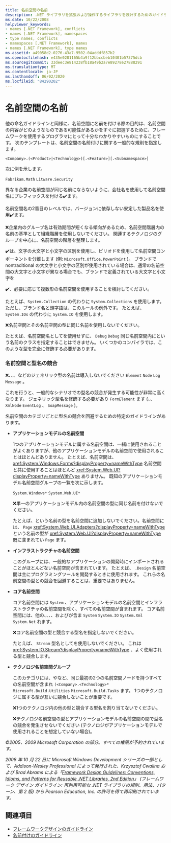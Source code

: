 ```yaml
---
title: 名前空間の名前
description: .NET ライブラリを拡張および操作するライブラリを設計するためのガイドラインの一部として名前空間の名前を付けるには、次のガイドラインに従います。
ms.date: 10/22/2008
helpviewer_keywords:
- names [.NET Framework], conflicts
- names [.NET Framework], namespaces
- type names, conflicts
- namespaces [.NET Framework], names
- names [.NET Framework], type names
ms.assetid: a49058d2-0276-43a7-9502-04adddf857b2
ms.openlocfilehash: e435e0281165b4a9f12bbccbeb10401b57375dcb
ms.sourcegitcommit: 33deec3e814238fb18a49b2a7e89278e27888291
ms.translationtype: MT
ms.contentlocale: ja-JP
ms.lasthandoff: 06/02/2020
ms.locfileid: "84290202"
---
```

# <a name="names-of-namespaces"></a>名前空間の名前
他の命名ガイドラインと同様に、名前空間に名前を付ける際の目的は、名前空間の内容がどのようなものである可能性があるかをすぐに把握するために、フレームワークを使用するプログラマにとって十分なわかりやすいものにすることです。 次のテンプレートは、名前空間の名前付けに関する一般的な規則を指定します。

 `<Company>.(<Product>|<Technology>)[.<Feature>][.<Subnamespace>]`

 次に例を示します。

 `Fabrikam.Math` `Litware.Security`

 異なる企業の名前空間が同じ名前にならないように、会社名を使用して名前空間名にプレフィックスを付ける✔️ます。

 名前空間名の2番目のレベルでは、バージョンに依存しない安定した製品名を使用✔️ます。

 ❌企業内のグループ名は有効期間が短くなる傾向があるため、名前空間階層内の名前の基準として組織階層を使用しないでください。 関連するテクノロジのグループを中心に、名前空間の階層を整理します。

 ✔️は、文字の大文字と小文字の区別を使用し、ピリオドを使用して名前空間コンポーネントを分離します (例: `Microsoft.Office.PowerPoint` )。 ブランドで nontraditional の大文字と小文字の区別が使用されている場合は、通常の名前空間の大文字と小文字が異なる場合でも、ブランドで定義されている大文字と小文字を

 ✔️、必要に応じて複数形の名前空間を使用することを検討してください。

 たとえば、`System.Collection` の代わりに `System.Collections` を使用します。 ただし、ブランド名と頭字語は、このルールの例外です。 たとえば、`System.IOs` の代わりに `System.IO` を使用します。

 ❌名前空間とその名前空間の型に同じ名前を使用しないでください。

 たとえば、名前空間名としてを使用せずに、 `Debug` `Debug` 同じ名前空間内にという名前のクラスを指定することはできません。 いくつかのコンパイラでは、このような型を完全に修飾する必要があります。

### <a name="namespaces-and-type-name-conflicts"></a>名前空間と型名の競合
 ❌、、、などのジェネリック型の名前は導入しないでください `Element` `Node` `Log` `Message` 。

 これを行うと、一般的なシナリオでの型名の競合が発生する可能性が非常に高くなります。 ジェネリック型名を修飾する必要があり `FormElement` ます (、、 `XmlNode` `EventLog` 、 `SoapMessage` )。

 名前空間のカテゴリごとに型名の競合を回避するための特定のガイドラインがあります。

- **アプリケーションモデルの名前空間**

     1つのアプリケーションモデルに属する名前空間は、一緒に使用されることがよくありますが、他のアプリケーションモデルの名前空間で使用されることはほとんどありません。 たとえば、名前空間は、 <xref:System.Windows.Forms?displayProperty=nameWithType> 名前空間と共に使用することはほとんど <xref:System.Web.UI?displayProperty=nameWithType> ありません。 既知のアプリケーションモデル名前空間グループの一覧を次に示します。

     `System.Windows*` `System.Web.UI*`

     ❌単一のアプリケーションモデル内の名前空間の型に同じ名前を付けないでください。

     たとえば、という名前の型を名前空間に追加しないでください。名前空間には、 `Page` <xref:System.Web.UI.Adapters?displayProperty=nameWithType> という名前の型が <xref:System.Web.UI?displayProperty=nameWithType> 既に含まれてい `Page` ます。

- **インフラストラクチャの名前空間**

     このグループには、一般的なアプリケーションの開発時にインポートされることがほとんどない名前空間が含まれています。 たとえば、 `.Design` 名前空間は主にプログラミングツールを開発するときに使用されます。 これらの名前空間の型との競合を回避することは、重要ではありません。

- **コア名前空間**

     コア名前空間には `System` 、アプリケーションモデルの名前空間とインフラストラクチャの名前空間を除く、すべての名前空間が含まれます。 コア名前空間には、他の、、、、およびが含ま `System` `System.IO` `System.Xml` `System.Net` れます。

     ❌コア名前空間の型と競合する型名を指定しないでください。

     たとえば、 `Stream` 型名としてを使用しないでください。 これは <xref:System.IO.Stream?displayProperty=nameWithType> 、よく使用される型と競合します。

- **テクノロジ名前空間グループ**

     このカテゴリには、やなど、同じ最初の2つの名前空間ノードを持つすべての名前空間が含まれ `(<Company>.<Technology>*` `Microsoft.Build.Utilities` `Microsoft.Build.Tasks` ます。 1つのテクノロジに属する型が互いに競合しないことが重要です。

     ❌1つのテクノロジ内の他の型と競合する型名を割り当てないでください。

     ❌テクノロジ名前空間の型とアプリケーションモデルの名前空間の間で型名の競合を発生させないでください (テクノロジがアプリケーションモデルで使用されることを想定していない場合)。

 *©2005、2009 Microsoft Corporation の部分。すべての権限が予約されています。*

 *2008 年 10 月 22 日に Microsoft Windows Development シリーズの一部として、Addison-Wesley Professional によって発行された、Krzysztof Cwalina および Brad Abrams による「[Framework Design Guidelines: Conventions, Idioms, and Patterns for Reusable .NET Libraries, 2nd Edition](https://www.informit.com/store/framework-design-guidelines-conventions-idioms-and-9780321545619)」 (フレームワーク デザイン ガイドライン: 再利用可能な .NET ライブラリの規則、用法、パターン、第 2 版) から Pearson Education, Inc. の許可を得て再印刷されています。*

## <a name="see-also"></a>関連項目

- [フレームワークデザインのガイドライン](index.md)
- [名前付けのガイドライン](naming-guidelines.md)
